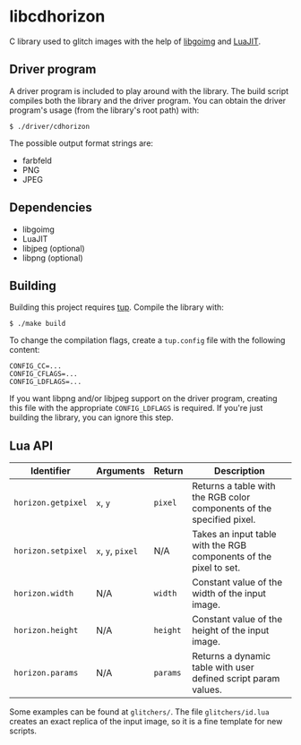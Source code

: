 # libcdhorizon

C library used to glitch images with the help of [libgoimg](https://github.com/sug0/libgoimg)
and [LuaJIT](https://bitop.luajit.org/).

## Driver program

A driver program is included to play around with the library.
The build script compiles both the library and the driver program.
You can obtain the driver program's usage (from the library's root path) with:

    $ ./driver/cdhorizon

The possible output format strings are:

* farbfeld
* PNG
* JPEG

## Dependencies

* libgoimg
* LuaJIT
* libjpeg (optional)
* libpng (optional)

## Building

Building this project requires [tup](http://gittup.org/tup/).
Compile the library with:

    $ ./make build

To change the compilation flags, create a `tup.config` file with the
following content:

    CONFIG_CC=...
    CONFIG_CFLAGS=...
    CONFIG_LDFLAGS=...

If you want libpng and/or libjpeg support on the driver program,
creating this file with the appropriate `CONFIG_LDFLAGS` is required.
If you're just building the library, you can ignore this step.

## Lua API

| Identifier         | Arguments         | Return   | Description                                                           |
|--------------------|-------------------|----------|-----------------------------------------------------------------------|
| `horizon.getpixel` | `x`, `y`          | `pixel`  | Returns a table with the RGB color components of the specified pixel. |
| `horizon.setpixel` | `x`, `y`, `pixel` | N/A      | Takes an input table with the RGB components of the pixel to set.     |
| `horizon.width`    | N/A               | `width`  | Constant value of the width of the input image.                       |
| `horizon.height`   | N/A               | `height` | Constant value of the height of the input image.                      |
| `horizon.params`   | N/A               | `params` | Returns a dynamic table with user defined script param values.        |

Some examples can be found at `glitchers/`. The file `glitchers/id.lua` creates
an exact replica of the input image, so it is a fine template for new scripts.
